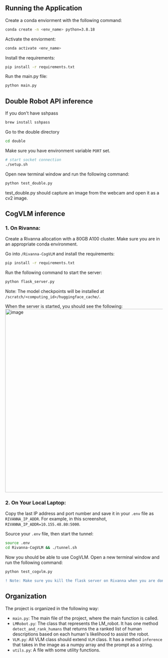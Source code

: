 ## Running the Application

Create a conda enviorment with the following command:

```bash
conda create -n <env_name> python=3.8.18
```

Activate the enviorment:

```bash
conda activate <env_name>
```

Install the requirements:

```bash
pip install -r requirements.txt
```

Run the main.py file:

```bash
python main.py
```

## Double Robot API inference

If you don't have sshpass

```bash
brew install sshpass
```

Go to the double directory

```bash
cd double
```

Make sure you have environment variable `PORT` set.

```bash
# start socket connection
./setup.sh
```

Open new terminal window and run the following command:

```bash
python test_double.py
```

test_double.py should capture an image from the webcam and open it as a cv2 image.

## CogVLM inference
### 1. On Rivanna: 
Create a Rivanna allocation with a 80GB A100 cluster. Make sure you are in an appropriate conda environment.

Go into `/Rivanna-CogVLM` and install the requirements:
```bash
pip install -r requirements.txt
```

Run the following command to start the server:
```bash
python flask_server.py
```
Note: The model checkpoints will be installed at `/scratch/<computing_id>/huggingface_cache/`. 

When the server is started, you should see the following:
<img width="587" alt="image" src="https://github.com/branyang02/HRI-Project/assets/107154811/24301e6a-7038-401d-b64a-bc3eabd4fe6f">

### 2. On Your Local Laptop:

Copy the last IP address and port number and save it in your `.env` file as `RIVANNA_IP_ADDR`. For example, in this screenshot, `RIVANNA_IP_ADDR=10.155.48.80:5000`.

Source your `.env` file, then start the tunnel:
```bash
source .env
cd Rivanna-CogVLM && ./tunnel.sh
```

Now you should be able to use CogVLM. Open a new terminal window and run the following command:
```bash
python test_cogvlm.py
```
```diff
! Note: Make sure you kill the flask server on Rivanna when you are done!!! Also kill the terminal that has the tunnel connection!!!
```
## Organization

The project is organized in the following way:

- `main.py`: The main file of the project, where the main function is called.
- `LMRobot.py`: The class that represents the LM_robot. It has one method `detect_and_rank_humans` that returns the a ranked list of human descriptions based on each human's likelihood to assist the robot.
- `VLM.py`: All VLM class should extend `VLM` class. It has a method `inference` that takes in the image as a numpy array and the prompt as a string.
- `utils.py`: A file with some utility functions.
